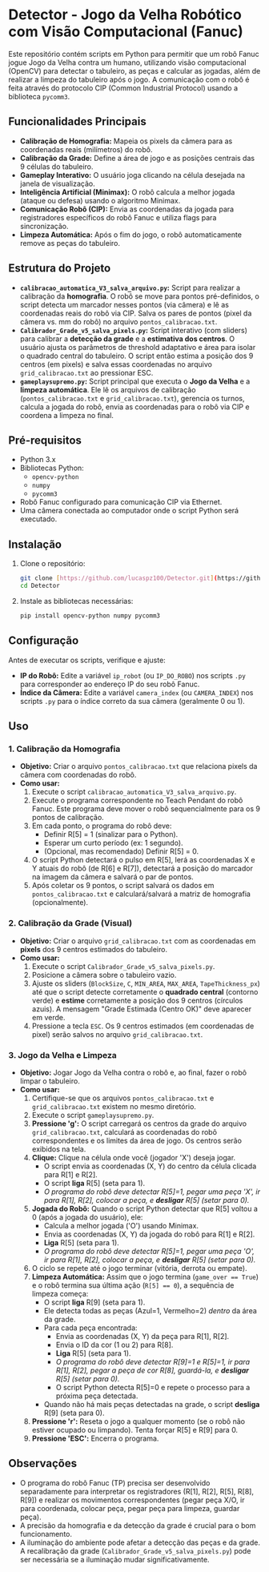 # Detector - Jogo da Velha Robótico com Visão Computacional (Fanuc)

Este repositório contém scripts em Python para permitir que um robô Fanuc jogue Jogo da Velha contra um humano, utilizando visão computacional (OpenCV) para detectar o tabuleiro, as peças e calcular as jogadas, além de realizar a limpeza do tabuleiro após o jogo. A comunicação com o robô é feita através do protocolo CIP (Common Industrial Protocol) usando a biblioteca `pycomm3`.

## Funcionalidades Principais

* **Calibração de Homografia:** Mapeia os pixels da câmera para as coordenadas reais (milímetros) do robô.
* **Calibração da Grade:** Define a área de jogo e as posições centrais das 9 células do tabuleiro.
* **Gameplay Interativo:** O usuário joga clicando na célula desejada na janela de visualização.
* **Inteligência Artificial (Minimax):** O robô calcula a melhor jogada (ataque ou defesa) usando o algoritmo Minimax.
* **Comunicação Robô (CIP):** Envia as coordenadas da jogada para registradores específicos do robô Fanuc e utiliza flags para sincronização.
* **Limpeza Automática:** Após o fim do jogo, o robô automaticamente remove as peças do tabuleiro.

## Estrutura do Projeto

* **`calibracao_automatica_V3_salva_arquivo.py`:** Script para realizar a calibração da **homografia**. O robô se move para pontos pré-definidos, o script detecta um marcador nesses pontos (via câmera) e lê as coordenadas reais do robô via CIP. Salva os pares de pontos (pixel da câmera vs. mm do robô) no arquivo `pontos_calibracao.txt`.
* **`Calibrador_Grade_v5_salva_pixels.py`:** Script interativo (com sliders) para calibrar a **detecção da grade** e a **estimativa dos centros**. O usuário ajusta os parâmetros de threshold adaptativo e área para isolar o quadrado central do tabuleiro. O script então estima a posição dos 9 centros (em pixels) e salva essas coordenadas no arquivo `grid_calibracao.txt` ao pressionar ESC.
* **`gameplaysupremo.py`:** Script principal que executa o **Jogo da Velha** e a **limpeza automática**. Ele lê os arquivos de calibração (`pontos_calibracao.txt` e `grid_calibracao.txt`), gerencia os turnos, calcula a jogada do robô, envia as coordenadas para o robô via CIP e coordena a limpeza no final.

## Pré-requisitos

* Python 3.x
* Bibliotecas Python:
    * `opencv-python`
    * `numpy`
    * `pycomm3`
* Robô Fanuc configurado para comunicação CIP via Ethernet.
* Uma câmera conectada ao computador onde o script Python será executado.

## Instalação

1.  Clone o repositório:
    ```bash
    git clone [https://github.com/lucaspz100/Detector.git](https://github.com/lucaspz100/Detector.git)
    cd Detector
    ```
2.  Instale as bibliotecas necessárias:
    ```bash
    pip install opencv-python numpy pycomm3
    ```

## Configuração

Antes de executar os scripts, verifique e ajuste:

* **IP do Robô:** Edite a variável `ip_robot` (ou `IP_DO_ROBO`) nos scripts `.py` para corresponder ao endereço IP do seu robô Fanuc.
* **Índice da Câmera:** Edite a variável `camera_index` (ou `CAMERA_INDEX`) nos scripts `.py` para o índice correto da sua câmera (geralmente 0 ou 1).

## Uso

### 1. Calibração da Homografia

* **Objetivo:** Criar o arquivo `pontos_calibracao.txt` que relaciona pixels da câmera com coordenadas do robô.
* **Como usar:**
    1.  Execute o script `calibracao_automatica_V3_salva_arquivo.py`.
    2.  Execute o programa correspondente no Teach Pendant do robô Fanuc. Este programa deve mover o robô sequencialmente para os 9 pontos de calibração.
    3.  Em cada ponto, o programa do robô deve:
        * Definir R\[5] = 1 (sinalizar para o Python).
        * Esperar um curto período (ex: 1 segundo).
        * (Opcional, mas recomendado) Definir R\[5] = 0.
    4.  O script Python detectará o pulso em R\[5], lerá as coordenadas X e Y atuais do robô (de R\[6] e R\[7]), detectará a posição do marcador na imagem da câmera e salvará o par de pontos.
    5.  Após coletar os 9 pontos, o script salvará os dados em `pontos_calibracao.txt` e calculará/salvará a matriz de homografia (opcionalmente).

### 2. Calibração da Grade (Visual)

* **Objetivo:** Criar o arquivo `grid_calibracao.txt` com as coordenadas em **pixels** dos 9 centros estimados do tabuleiro.
* **Como usar:**
    1.  Execute o script `Calibrador_Grade_v5_salva_pixels.py`.
    2.  Posicione a câmera sobre o tabuleiro vazio.
    3.  Ajuste os sliders (`BlockSize`, `C`, `MIN_AREA`, `MAX_AREA`, `TapeThickness_px`) até que o script detecte corretamente o **quadrado central** (contorno verde) e **estime** corretamente a posição dos 9 centros (círculos azuis). A mensagem "Grade Estimada (Centro OK)" deve aparecer em verde.
    4.  Pressione a tecla `ESC`. Os 9 centros estimados (em coordenadas de pixel) serão salvos no arquivo `grid_calibracao.txt`.

### 3. Jogo da Velha e Limpeza

* **Objetivo:** Jogar Jogo da Velha contra o robô e, ao final, fazer o robô limpar o tabuleiro.
* **Como usar:**
    1.  Certifique-se que os arquivos `pontos_calibracao.txt` e `grid_calibracao.txt` existem no mesmo diretório.
    2.  Execute o script `gameplaysupremo.py`.
    3.  **Pressione 'g':** O script carregará os centros da grade do arquivo `grid_calibracao.txt`, calculará as coordenadas do robô correspondentes e os limites da área de jogo. Os centros serão exibidos na tela.
    4.  **Clique:** Clique na célula onde você (jogador 'X') deseja jogar.
        * O script envia as coordenadas (X, Y) do centro da célula clicada para R\[1] e R\[2].
        * O script **liga** R\[5] (seta para 1).
        * *O programa do robô deve detectar R\[5]=1, pegar uma peça 'X', ir para R\[1], R\[2], colocar a peça, e **desligar** R\[5] (setar para 0).*
    5.  **Jogada do Robô:** Quando o script Python detectar que R\[5] voltou a 0 (após a jogada do usuário), ele:
        * Calcula a melhor jogada ('O') usando Minimax.
        * Envia as coordenadas (X, Y) da jogada do robô para R\[1] e R\[2].
        * **Liga** R\[5] (seta para 1).
        * *O programa do robô deve detectar R\[5]=1, pegar uma peça 'O', ir para R\[1], R\[2], colocar a peça, e **desligar** R\[5] (setar para 0).*
    6.  O ciclo se repete até o jogo terminar (vitória, derrota ou empate).
    7.  **Limpeza Automática:** Assim que o jogo termina (`game_over == True`) e o robô termina sua última ação (`R[5] == 0`), a sequência de limpeza começa:
        * O script **liga** R\[9] (seta para 1).
        * Ele detecta todas as peças (Azul=1, Vermelho=2) *dentro* da área da grade.
        * Para cada peça encontrada:
            * Envia as coordenadas (X, Y) da peça para R\[1], R\[2].
            * Envia o ID da cor (1 ou 2) para R\[8].
            * **Liga** R\[5] (seta para 1).
            * *O programa do robô deve detectar R\[9]=1 e R\[5]=1, ir para R\[1], R\[2], pegar a peça de cor R\[8], guardá-la, e **desligar** R\[5] (setar para 0).*
            * O script Python detecta R\[5]=0 e repete o processo para a próxima peça detectada.
        * Quando não há mais peças detectadas na grade, o script **desliga** R\[9] (seta para 0).
    8.  **Pressione 'r':** Reseta o jogo a qualquer momento (se o robô não estiver ocupado ou limpando). Tenta forçar R\[5] e R\[9] para 0.
    9.  **Pressione 'ESC':** Encerra o programa.

## Observações

* O programa do robô Fanuc (TP) precisa ser desenvolvido separadamente para interpretar os registradores (R\[1], R\[2], R\[5], R\[8], R\[9]) e realizar os movimentos correspondentes (pegar peça X/O, ir para coordenada, colocar peça, pegar peça para limpeza, guardar peça).
* A precisão da homografia e da detecção da grade é crucial para o bom funcionamento.
* A iluminação do ambiente pode afetar a detecção das peças e da grade. A recalibração da grade (`Calibrador_Grade_v5_salva_pixels.py`) pode ser necessária se a iluminação mudar significativamente.
